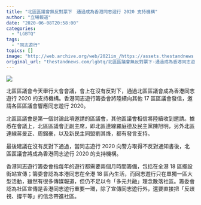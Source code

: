 ```yaml
---
title: "北區區議會無反對票下　通過成為香港同志遊行 2020 支持機構"
author: "立場報道"
date: "2020-06-08T20:58:00"
categories:
  - "LGBTQ"
tags:
  - "同志遊行"
topics: []
image: "http://web.archive.org/web/2021im_/https://assets.thestandnews.com/media/photos/north-13_HmQxD.png"
original_url: "thestandnews.com/lgbtq/北區區議會無反對票下-通過成為香港同志遊行-2020-支持機構"
---
```

![](http://web.archive.org/web/2021im_/https://assets.thestandnews.com/media/photos/north-13_HmQxD.png)

北區區議會今天舉行大會會議，會上在沒有反對下，通過北區區議會成為香港同志遊行 2020 的支持機構。香港同志遊行籌委會將陸續向其他 17 區區議會發信，邀請各區區議會響應同志遊行 2020。

北區區議會是第一個討論此項邀請的區議會，其他區議會相信將陸續收到邀請。據悉在會議上，北區區議會正副主席，即北區連線羅庭德及民主黨陳旭明，另外北區連線蔣旻正、周錦豪，以及新民主同盟劉其烽，都有發言支持。

最後建議在沒有反對下通過，當同志遊行 2020 向警方取得不反對通知書後，北區區議會將成為香港同志遊行 2020 的支持機構。

香港同志遊行籌委會指每年的遊行都需要兩個月時間籌備，包括在全港 18 區擺設街站宣傳；籌委會認為本港同志在全港 18 區內生活，而同志遊行只在單獨一區大型活動，雖然有很多傳媒報道，但仍不足以令「多元共融」理念散落社區。籌委會認為社區宣傳是香港同志遊行重要一環，除了宣傳同志遊行外，還要直接把「反歧視、撐平等」的信念帶進社區。